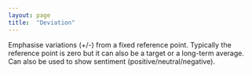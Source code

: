 ```yaml
---
layout: page
title:  "Deviation"
---
```

Emphasise variations (+/-) from a fixed reference point. Typically the reference point is zero but it can also be a target or a long-term average. Can also be used to show sentiment (positive/neutral/negative).
